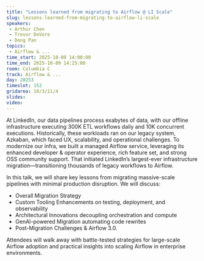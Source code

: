 ```yaml
---
title: "Lessons learned from migrating to Airflow @ LI Scale"
slug: lessons-learned-from-migrating-to-airflow-li-scale
speakers:
 - Arthur Chen
 - Trevor DeVore
 - Deng Pan
topics:
 - Airflow & ...
time_start: 2025-10-09 14:00:00
time_end: 2025-10-09 14:25:00
room: Columbia C
track: Airflow & ...
day: 20253
timeslot: 152
gridarea: 10/3/11/4
slides:
video:
---
```


At LinkedIn, our data pipelines process exabytes of data, with our offline infrastructure executing 300K ETL workflows daily and 10K concurrent executions. Historically, these workloads ran on our legacy system, Azkaban, which faced UX, scalability, and operational challenges. To modernize our infra, we built a managed Airflow service, leveraging its enhanced developer & operator experience, rich feature set, and strong OSS community support. That initiated LinkedIn’s largest-ever infrastructure migration—transitioning thousands of legacy workflows to Airflow.

In this talk, we will share key lessons from migrating massive-scale pipelines with minimal production disruption. We will discuss:
- Overall Migration Strategy
- Custom Tooling Enhancements on testing, deployment, and observability
- Architectural Innovations decoupling orchestration and compute
- GenAI-powered Migration automating code rewrites
- Post-Migration Challenges & Airflow 3.0.

Attendees will walk away with battle-tested strategies for large-scale Airflow adoption and practical insights into scaling Airflow in enterprise environments.
